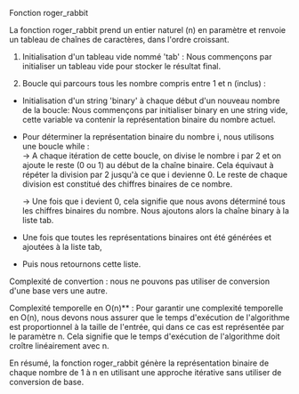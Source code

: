Fonction roger_rabbit

La fonction roger_rabbit prend un entier naturel (n) en paramètre et renvoie un tableau de chaînes de caractères, dans l'ordre croissant.

1. Initialisation d'un tableau vide nommé 'tab' : Nous commençons par initialiser un tableau vide pour stocker le résultat final.

2. Boucle qui parcours tous les nombre compris entre 1 et n (inclus) :

- Initialisation d'un string 'binary' à chaque début d'un nouveau nombre de la boucle: Nous commençons par initialiser binary en une string vide, cette variable va contenir la représentation binaire du nombre actuel.

- Pour déterminer la représentation binaire du nombre i, nous utilisons une boucle while :  
  → A chaque itération de cette boucle, on divise le nombre i par 2 et on ajoute le reste (0 ou 1) au début de la chaîne binaire. Cela équivaut à répéter la division par 2 jusqu'à ce que i devienne 0. Le reste de chaque division est constitué des chiffres binaires de ce nombre.

  → Une fois que i devient 0, cela signifie que nous avons déterminé tous les chiffres binaires du nombre. Nous ajoutons alors la chaîne binary à la liste tab.

- Une fois que toutes les représentations binaires ont été générées et ajoutées à la liste tab,

- Puis nous retournons cette liste.

Complexité de convertion : nous ne pouvons pas utiliser de conversion d'une base vers une autre.

Complexité temporelle en O(n)\*\* : Pour garantir une complexité temporelle en O(n), nous devons nous assurer que le temps d'exécution de l'algorithme est proportionnel à la taille de l'entrée, qui dans ce cas est représentée par le paramètre n. Cela signifie que le temps d'exécution de l'algorithme doit croître linéairement avec n.

En résumé, la fonction roger_rabbit génère la représentation binaire de chaque nombre de 1 à n en utilisant une approche itérative sans utiliser de conversion de base.
